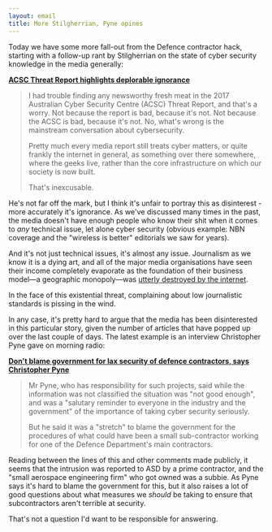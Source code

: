 ```yaml
---
layout: email
title: More Stilgherrian, Pyne opines
---
```


Today we have some more fall-out from the Defence contractor hack, starting with a follow-up rant by Stilgherrian on the state of cyber security knowledge in the media generally:

[**ACSC Threat Report highlights deplorable ignorance**](http://www.zdnet.com/article/acsc-threat-report-highlights-deplorable-ignorance/)

>I had trouble finding any newsworthy fresh meat in the 2017 Australian Cyber Security Centre (ACSC) Threat Report, and that's a worry. Not because the report is bad, because it's not. Not because the ACSC is bad, because it's not. No, what's wrong is the mainstream conversation about cybersecurity.
>
>Pretty much every media report still treats cyber matters, or quite frankly the internet in general, as something over there somewhere, where the geeks live, rather than the core infrastructure on which our society is now built.
>
>That's inexcusable.

He's not far off the mark, but I think it's unfair to portray this as disinterest - more accurately it's ignorance. As we've discussed many times in the past, the media doesn't have enough people who know their shit when it comes to *any* technical issue, let alone cyber security (obvious example: NBN coverage and the "wireless is better" editorials we saw for years).

And it's not just technical issues, it's almost any issue. Journalism as we know it is a dying art, and all of the major media organisations have seen their income completely evaporate as the foundation of their business model—a geographic monopoly—was [utterly destroyed by the internet](https://stratechery.com/2017/the-local-news-business-model/). 

In the face of this existential threat, complaining about low journalistic standards is pissing in the wind.

In any case, it's pretty hard to argue that the media has been disinterested in this particular story, given the number of articles that have popped up over the last couple of days. The latest example is an interview Christopher Pyne gave on morning radio:

[**Don't blame government for lax security of defence contractors, says Christopher Pyne**](http://www.smh.com.au/federal-politics/political-news/dont-blame-government-for-lax-security-of-defence-contractors-says-christopher-pyne-20171011-gyz78v.html)

>Mr Pyne, who has responsibility for such projects, said while the information was not classified the situation was "not good enough", and was a "salutary reminder to everyone in the industry and the government" of the importance of taking cyber security seriously.
>
>But he said it was a "stretch" to blame the government for the procedures of what could have been a small sub-contractor working for one of the Defence Department's main contractors.

Reading between the lines of this and other comments made publicly, it seems that the intrusion was reported to ASD by a prime contractor, and the "small aerospace engineering firm" who got owned was a subbie. As Pyne says it's hard to blame the government for this, but it also raises a lot of good questions about what measures we *should* be taking to ensure that subcontractors aren't terrible at security. 

That's not a question I'd want to be responsible for answering.